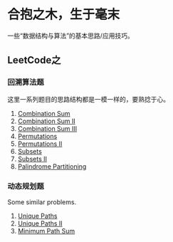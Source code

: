# 合抱之木，生于毫末

一些“数据结构与算法”的基本思路/应用技巧。

## LeetCode之

### 回溯算法题

这里一系列题目的思路结构都是一模一样的，要熟捻于心。

1. [Combination Sum](https://github.com/Epsilon-Chuan/LeetCode/blob/master/problems/039.%20Combination%20Sum.md)
2. [Combination Sum II](https://github.com/Epsilon-Chuan/LeetCode/blob/master/problems/040.%20Combination%20Sum%20II.md)
3. [Combination Sum III](https://github.com/Epsilon-Chuan/LeetCode/blob/master/problems/216.%20Combination%20Sum%20III.md)
4. [Permutations](https://github.com/Epsilon-Chuan/LeetCode/blob/master/problems/046.%20Permutations.md)
5. [Permutations II](https://github.com/Epsilon-Chuan/LeetCode/blob/master/problems/047.%20Permutations%20II.md)
6. [Subsets](https://github.com/Epsilon-Chuan/LeetCode/blob/master/problems/078.%20Subsets.md)
7. [Subsets II](https://github.com/Epsilon-Chuan/LeetCode/blob/master/problems/090.%20Subsets%20II.md)
8. [Palindrome Partitioning](https://github.com/Epsilon-Chuan/LeetCode/blob/master/problems/131.%20Palindrome%20Partitioning.md)

### 动态规划题

Some similar problems.

1. [Unique Paths](https://github.com/Epsilon-Chuan/LeetCode/blob/master/problems/062.%20Unique%20Paths.md)
2. [Unique Paths II](https://github.com/Epsilon-Chuan/LeetCode/blob/master/problems/063.%20Unique%20Paths%20II.md)
3. [Minimum Path Sum](https://github.com/Epsilon-Chuan/LeetCode/blob/master/problems/064.%20Minimum%20Path%20Sum.md)
